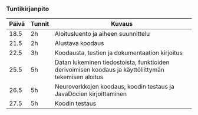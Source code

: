 ### Tuntikirjanpito

Päivä | Tunnit | Kuvaus
------|--------|---------
18.5 | 2h | Aloitusluento ja aiheen suunnittelu
21.5 | 2h | Alustava koodaus
22.5 | 3h | Koodausta, testien ja dokumentaation kirjoitus
25.5 | 5h | Datan lukeminen tiedostoista, funktioiden derivoimisen koodaus ja käyttöliittymän tekemisen aloitus
26.5 | 5h | Neuroverkkojen koodaus, koodin testaus ja JavaDocien kirjoittaminen
27.5 | 5h | Koodin testaus
